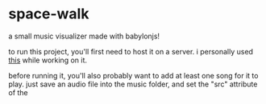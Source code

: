 # space-walk
a small music visualizer made with babylonjs!

to run this project, you'll first need to host it on a server. i personally used [this](https://www.npmjs.com/package/http-server) while working on it.

before running it, you'll also probably want to add at least one song for it to play. just save an audio file into the music folder, and set the "src" attribute of the <audio> element in the html file to be "music/your_song_name_here". make sure it's the full filename, including the extension!
